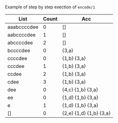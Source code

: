 Example of step by step exection of `encode/1`

|List|Count|Acc|
|----|-----|---|
|aaabccccdee|0|[]
|aabccccdee|1|[]
|abccccdee|2|[]
|bccccdee|0|{3,a}
|ccccdee|0|{1,b} {3,a} 
|cccdee|1|{1,b} {3,a}
|ccdee|2|{1,b} {3,a}
|cdee|3|{1,b} {3,a}
|dee|0|{4,c} {1,b} {3,a}
|ee|0|{1,d} {1,b} {3,a}
|e|1|{1,d} {1,b} {3,a}
|[]|0|{2,e} {1,d} {1,b} {3,a}